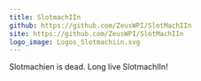 ```yaml
---
title: SlotmachIIn
github: https://github.com/ZeusWPI/SlotMachIIn
site: https://github.com/ZeusWPI/SlotMachIIn
logo_image: Logos_Slotmachiin.svg
---
```


Slotmachien is dead. Long live SlotmachIIn!
